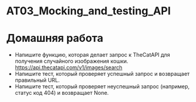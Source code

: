 # AT03_Mocking_and_testing_API
 
# Домашняя работа

* Напишите функцию, которая делает запрос к TheCatAPI для получения случайного изображения кошки. https://api.thecatapi.com/v1/images/search
* Напишите тест, который проверяет успешный запрос и возвращает правильный URL.
* Напишите тест, который проверяет неуспешный запрос (например, статус код 404) и возвращает None.
